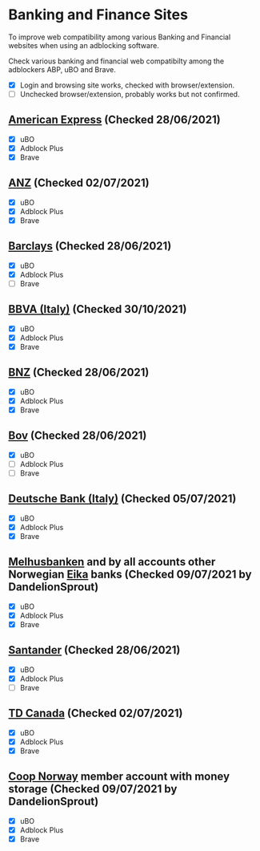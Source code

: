 # Banking and Finance Sites

To improve web compatibility among various Banking and Financial websites when using an adblocking software. 

Check various banking and financial web compatibilty among the adblockers ABP, uBO and Brave.

- [x] Login and browsing site works, checked with browser/extension.
- [ ] Unchecked browser/extension, probably works but not confirmed.

## [American Express](https://www.americanexpress.com/) (Checked 28/06/2021)
- [x] uBO
- [x] Adblock Plus
- [x] Brave

## [ANZ](https://www.anz.co.nz)  (Checked 02/07/2021)
- [x] uBO
- [x] Adblock Plus
- [x] Brave

## [Barclays](https://www.barclays.co.uk) (Checked 28/06/2021)
- [x] uBO
- [x] Adblock Plus
- [ ] Brave

## [BBVA (Italy)](https://www.bbva.it/) (Checked 30/10/2021)
- [x] uBO
- [x] Adblock Plus
- [x] Brave

## [BNZ](https://www.bnz.co.nz) (Checked 28/06/2021)
- [x] uBO
- [x] Adblock Plus
- [x] Brave

## [Bov](https://www.bov.com)  (Checked 28/06/2021)
- [x] uBO
- [ ] Adblock Plus
- [ ] Brave

## [Deutsche Bank (Italy)](https://www.deutsche-bank.it/) (Checked 05/07/2021)
- [x] uBO
- [x] Adblock Plus
- [x] Brave

## [Melhusbanken](https://melhusbanken.no/) and by all accounts other Norwegian [Eika](https://eika.no/) banks (Checked 09/07/2021 by DandelionSprout)
- [x] uBO
- [x] Adblock Plus
- [x] Brave

## [Santander](https://www.santander.co.uk/) (Checked 28/06/2021)
- [x] uBO
- [x] Adblock Plus
- [ ] Brave

## [TD Canada](https://www.td.com/ca/en/personal-banking/)  (Checked 02/07/2021)
- [x] uBO
- [x] Adblock Plus
- [x] Brave

## [Coop Norway](https://secure.coop.no/) member account with money storage (Checked 09/07/2021 by DandelionSprout)
- [x] uBO
- [x] Adblock Plus
- [x] Brave
